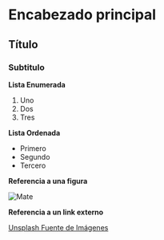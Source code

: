 # Encabezado principal

## Título

### Subtitulo

**Lista Enumerada**
1. Uno
2. Dos
3. Tres

**Lista Ordenada**
- Primero
- Segundo
- Tercero

**Referencia a una figura**

![Mate](https://www.65ymas.com/uploads/s1/25/66/10/bigstock-traditional-argentinian-yerba-326966854_1_621x621.jpeg)

**Referencia a un link externo**

[Unsplash Fuente de Imágenes](https://unsplash.com/es)
